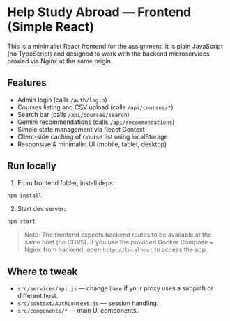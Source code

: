 # Help Study Abroad — Frontend (Simple React)

This is a minimalist React frontend for the assignment. It is plain JavaScript (no TypeScript) and designed to work with the backend microservices proxied via Nginx at the same origin.

## Features
- Admin login (calls `/auth/login`)
- Courses listing and CSV upload (calls `/api/courses/*`)
- Search bar (calls `/api/courses/search`)
- Gemini recommendations (calls `/api/recommendations`)
- Simple state management via React Context
- Client-side caching of course list using localStorage
- Responsive & minimalist UI (mobile, tablet, desktop)

## Run locally
1. From frontend folder, install deps:
```bash
npm install
```
2. Start dev server:
```bash
npm start
```
> Note: The frontend expects backend routes to be available at the same host (no CORS). If you use the provided Docker Compose + Nginx from backend, open `http://localhost` to access the app.

## Where to tweak
- `src/services/api.js` — change `base` if your proxy uses a subpath or different host.
- `src/context/AuthContext.js` — session handling.
- `src/components/*` — main UI components.

